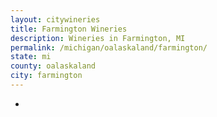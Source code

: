 ```yaml
---
layout: citywineries
title: Farmington Wineries
description: Wineries in Farmington, MI
permalink: /michigan/oalaskaland/farmington/
state: mi
county: oalaskaland
city: farmington
---
```

-

